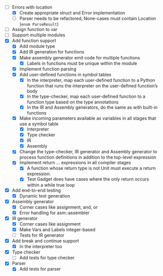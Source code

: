 - [ ] Errors with location
  - [X] Create appropriate struct and Error implementation
  - [ ] Parser needs to be refactored, None-cases must contain Location (`enum ParseResult`)
- [ ] Assign function to var
- [ ] Support multiple modules
- [X] Add function support
  - [X] Add module type
  - [X] Add IR generation for functions
  - [X] Make assembly generator emit code for multiple functions
    - [X] Labels in functions must be unique within the module
  - [X] Implement function parsing
  - [X] Add user-defined functions in symbol tables
    - [X] In the interpreter, map each user-defined function to a Python function that runs the interpreter on the user-defined function’s body
    - [X] In the type-checker, map each user-defined function to a function type based on the type annotations
    - [X] In the IR and Assembly generators, do the same as with built-in functions
  - [X] Make incoming parameters available as variables in all stages that use a symbol table
    - [X] Interpreter
    - [X] Type checker
    - [X] IR
    - [X] Assembly
  - [X] Change the type-checker, IR generator and Assembly generator to process function definitions in addition to the top-level expression
  - [X] Implement return ... expressions in all compiler stages
    - [X] A function whose return type is not Unit must execute a return expression.
    - [X] Test Gadget does have cases where the only return occurs within a while true loop
- [X] Add end-to-end testing
  - [X] Dynamic test generation
- [X] Assembly generator
  - [X] Corner cases like assignment, and, or
  - [X] Error handling for asm::assembler
- [X] IR generator
  - [X] Corner cases like assignment
  - [X] Make Vars and Labels integer-based
  - [ ] Tests for IR generator
- [X] Add break and continue support
  - [X] In the interpreter too
- [X] Type checker
  - [ ] Add tests for type checker
- [X] Parser
  - [X] Add tests for parser
